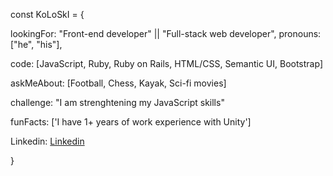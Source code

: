 const KoLoSkI = {

  lookingFor: "Front-end developer" || "Full-stack web developer",
  pronouns: ["he", "his"],
  
  code: [JavaScript, Ruby, Ruby on Rails, HTML/CSS, Semantic UI, Bootstrap]
  
  askMeAbout: [Football, Chess, Kayak, Sci-fi movies]
  
  challenge: "I am strenghtening my JavaScript skills"
 
  funFacts: ['I have 1+ years of work experience with Unity'] 
  
  Linkedin: [Linkedin](https://www.linkedin.com/in/igor-koloski-a754aa208/)
  
}

